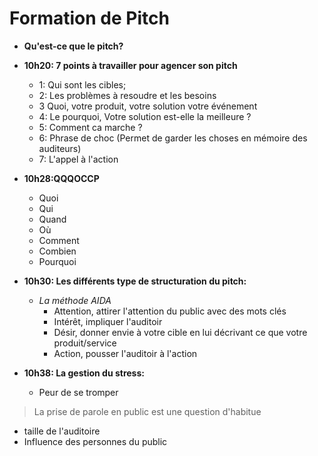 # Formation de Pitch  
* **Qu'est-ce que le pitch?**
* **10h20: 7 points à travailler pour agencer son pitch**
  - 1: Qui sont les cibles;
  - 2: Les problèmes à resoudre et les besoins
  - 3  Quoi, votre produit, votre solution votre événement
  - 4: Le pourquoi, Votre solution est-elle la meilleure ?
  - 5: Comment ca marche ?
  - 6: Phrase de choc (Permet de garder les choses en mémoire des auditeurs)
  - 7: L'appel à l'action
* **10h28:QQQOCCP**
  - Quoi
  - Qui
  - Quand
  - Où
  - Comment
  - Combien
  - Pourquoi

* **10h30: Les différents type de structuration du pitch:**
  - *La méthode AIDA*
    - Attention, attirer l'attention du public avec des mots clés
    - Intérêt, impliquer l'auditoir
    - Désir, donner envie à votre cible en lui décrivant ce que votre produit/service
    - Action, pousser l'auditoir à l'action

* **10h38: La gestion du stress:**
  - Peur de se tromper  
> La prise de parole en public est une question d'habitue
> 
  - taille de l'auditoire
  - Influence des personnes du public